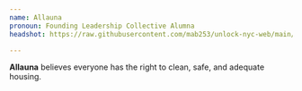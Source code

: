 ```yaml
---
name: Allauna
pronoun: Founding Leadership Collective Alumna
headshot: https://raw.githubusercontent.com/mab253/unlock-nyc-web/main/uploads/allauna-crop.png

---
```

**Allauna** believes everyone has the right to clean, safe, and adequate housing.